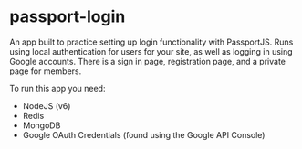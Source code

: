 # passport-login
An app built to practice setting up login functionality with PassportJS. Runs using local authentication for users for your site, as well as logging in using Google accounts. There is a sign in page, registration page, and a private page for members.

To run this app you need: 
- NodeJS (v6)
- Redis
- MongoDB
- Google OAuth Credentials (found using the Google API Console)
